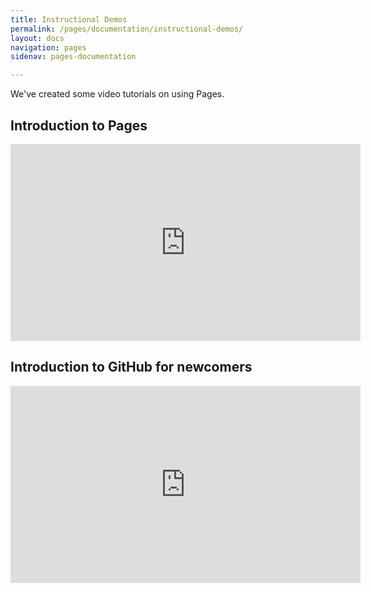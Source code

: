 ```yaml
---
title: Instructional Demos
permalink: /pages/documentation/instructional-demos/
layout: docs
navigation: pages
sidenav: pages-documentation

---
```


We've created some video tutorials on using Pages.

## Introduction to Pages
<iframe width="560" height="315" src="https://www.youtube.com/embed/835a8UWlL9c" frameborder="0" allowfullscreen></iframe>

## Introduction to GitHub for newcomers
<iframe width="560" height="315" src="https://www.youtube.com/embed/gLozuPQ34EQ" frameborder="0" allowfullscreen></iframe>
